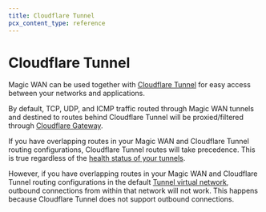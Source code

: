 ```yaml
---
title: Cloudflare Tunnel
pcx_content_type: reference
---
```


# Cloudflare Tunnel

Magic WAN can be used together with [Cloudflare Tunnel](/cloudflare-one/connections/connect-networks/) for easy access between your networks and applications.

By default, TCP, UDP, and ICMP traffic routed through Magic WAN tunnels and destined to routes behind Cloudflare Tunnel will be proxied/filtered through [Cloudflare Gateway](/cloudflare-one/policies/gateway/).

If you have overlapping routes in your Magic WAN and Cloudflare Tunnel routing configurations, Cloudflare Tunnel routes will take precedence. This is true regardless of the [health status of your tunnels](/magic-wan/reference/probe-construction/#health-state-and-prioritization).

However, if you have overlapping routes in your Magic WAN and Cloudflare Tunnel routing configurations in the default [Tunnel virtual network](/cloudflare-one/connections/connect-networks/private-net/tunnel-virtual-networks/), outbound connections from within that network will not work. This happens because Cloudflare Tunnel does not support outbound connections.
